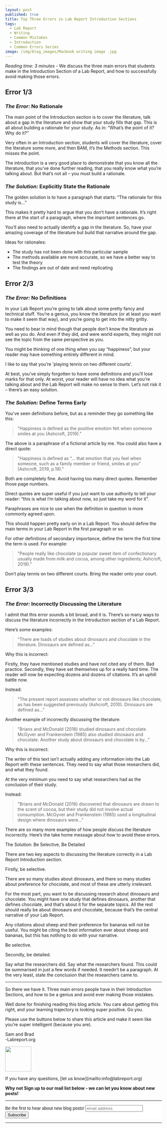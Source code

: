 ```yaml
---
layout: post
published: true
title: Top Three Errors in Lab Report Introduction Sections
tags:
  - Lab Report
  - Writing
  - Common Mistakes
  - Introduction
  - Common Errors Series
image: /img/blog_images/Macbook writing image .jpg
---
```

_Reading time: 3 minutes_ - We discuss the three main errors that students make in the Introduction Section of a Lab Report, and how to successfully avoid making those errors.

 
## **Error 1/3**
### *The Error:* No Rationale
 
The main point of the Introduction section is to cover the literature, talk about a gap in the literature and show that your study fills that gap. This is all about building a rationale for your study. As in: “What’s the point of it? Why do it?”
 
Very often in an Introduction section, students will cover the literature, cover the literature some more, and then BAM, it’s the Methods section. This misses the point.
 
The introduction is a very good place to demonstrate that you know all the literature, that you’ve done further reading, that you really know what you’re talking about. But that’s not all – you must build a rationale.
 
### *The Solution:* Explicitly State the Rationale
 
The golden solution is to have a paragraph that starts: “The rationale for this study is…”
 
This makes it pretty hard to argue that you don’t have a rationale. It’s right there at the start of a paragraph, where the important sentences go.
 
You’ll also need to actually identify a gap in the literature. So, have your amazing coverage of the literature but build that narrative around the gap.
 
Ideas for rationales:  

* The study has not been done with this particular sample  
* The methods available are more accurate, so we have a better way to test the theory  
* The findings are out of date and need replicating
 
## **Error 2/3**
### *The Error:* No Definitions
 
In your Lab Report you’re going to talk about some pretty fancy and technical stuff. You’re a genius, you know the literature (or at least you want to make it seem that way), and you’re going to get into the nitty gritty.
 
You need to bear in mind though that people don’t know the literature as well as you do. And even if they did, and were world experts, they might not see the topic from the same perspective as you.
 
You might be thinking of one thing when you say “happiness”, but your reader may have something entirely different in mind.
 
I like to say that you’re 'playing tennis on two different courts'.
 
At best, you’ve simply forgotten to have some definitions and you’ll lose marks for that only. At worst, your reader will have no idea what you’re talking about and the Lab Report will make no sense to them. Let’s not risk it – there’s an easy solution.
 
### *The Solution:* Define Terms Early
 
You’ve seen definitions before, but as a reminder they go something like this:
 
> "Happiness is defined as the positive emotion felt when someone smiles at you (Ashcroft, 2019)."
 
The above is a paraphrase of a fictional article by me. You could also have a direct quote:
 
> "Happiness is defined as “… that emotion that you feel when someone, such as a family member or friend, smiles at you” (Ashcroft, 2019, p.19)."
 
Both are completely fine. Avoid having too many direct quotes. Remember those page numbers. 
 
Direct quotes are super useful if you just want to use authority to tell your reader: “this is what I’m talking about now, so just take my word for it”.
 
Paraphrases are nice to use when the definition in question is more commonly agreed upon. 
 
This should happen pretty early on in a Lab Report. You should define the main terms in your Lab Report in the first paragraph or so.
 
For other definitions of secondary importance, define the term the first time the term is used. For example:
 
> "People really like chocolate (a popular sweet item of confectionary usually made from milk and cocoa, among other ingredients; Ashcroft, 2019)."
 
Don’t play tennis on two different courts. Bring the reader onto your court.
 
## **Error 3/3**
### *The Error:* Incorrectly Discussing the Literature
 
I admit that this error sounds a bit broad, and it is. There’s so many ways to discuss the literature incorrectly in the Introduction section of a Lab Report.
 
Here’s some examples:
 
> "There are loads of studies about dinosaurs and chocolate in the literature. Dinosaurs are defined as…"
 
Why this is incorrect: 
 
Firstly, they have mentioned studies and have not cited any of them. Bad practice. Secondly, they have set themselves up for a really hard time. The reader will now be expecting dozens and dozens of citations. It’s an uphill battle now.
 
Instead:
 
> "The present report assesses whether or not dinosaurs like chocolate, as has been suggested previously (Ashcroft, 2010). Dinosaurs are defined as…"
 
Another example of incorrectly discussing the literature:
 
> "Brians and McDonald (2016) studied dinosaurs and chocolate. McGyver and Frankenstein (1985) also studied dinosaurs and chocolate. Another study about dinosaurs and chocolate is by…"
 
Why this is incorrect:
 
The writer of this text isn’t actually adding any information into the Lab Report with these sentences. They need to say what those researchers did, and what they found.
 
At the very minimum you need to say what researchers had as the conclusion of their study.
 
Instead:
 
> "Brians and McDonald (2016) discovered that dinosaurs are drawn to the scent of cocoa, but their study did not involve actual consumption. McGyver and Frankenstein (1985) used a longitudinal design where dinosaurs were…"
 
There are so many more examples of how people discuss the literature incorrectly. Here’s the take home message about how to avoid these errors.
 
The Solution: Be Selective, Be Detailed
 
There are two key aspects to discussing the literature correctly in a Lab Report Introduction section.
 
Firstly, be selective. 
 
There are so many studies about dinosaurs, and there so many studies about preference for chocolate, and most of these are utterly irrelevant.
 
For the most part, you want to be discussing research about dinosaurs and chocolate. You might have one study that defines dinosaurs, another that defines chocolate, and that’s about it for the separate topics. All the rest should really be about dinosaurs and chocolate, because that’s the central narrative of your Lab Report.
 
Any citations about sheep and their preference for bananas will not be useful. You might be citing the best information ever about sheep and bananas, but this has nothing to do with your narrative.
 
Be selective.
 
Secondly, be detailed.
 
Say what the researchers did. Say what the researchers found. This could be summarised in just a few words if needed. It needn’t be a paragraph. At the very least, state the conclusion that the researchers came to.

--- 

So there we have it. Three main errors people have in their Introduction Sections, and how to be a genius and avoid ever making those mistakes.
 
Well done for finishing reading this blog article. You care about getting this right, and your learning trajectory is looking super positive. Go you.
 
Please use the buttons below to share this article and make it seem like you’re super intelligent (because you are).
 
Sam and Brad  
-Labreport.org  
<p style="text-align: left;"><img src="https://s-ashcroft.github.io/img/avatar-icon.png" alt="" width="84" height="80" /></p> 
If you have any questions, [let us know](mailto:info@labreport.org)
 
**Why not Sign up to our mail list below - we can let you know about new posts!**

---

<!-- Begin Mailchimp Signup Form -->
<link href="//cdn-images.mailchimp.com/embedcode/horizontal-slim-10_7.css" rel="stylesheet" type="text/css">
<style type="text/css">
	#mc_embed_signup{background:#fff; clear:left; font:14px Helvetica,Arial,sans-serif; width:100%;}
	/* Add your own Mailchimp form style overrides in your site stylesheet or in this style block.
	   We recommend moving this block and the preceding CSS link to the HEAD of your HTML file. */
</style>
<div id="mc_embed_signup">
<form action="https://Org.us20.list-manage.com/subscribe/post?u=7d4ac3d81a475c6d44aa19c58&amp;id=6ef2deec11" method="post" id="mc-embedded-subscribe-form" name="mc-embedded-subscribe-form" class="validate" target="_blank" novalidate>
    <div id="mc_embed_signup_scroll">
	<label for="mce-EMAIL">Be the first to hear about new blog posts!</label>
	<input type="email" value="" name="EMAIL" class="email" id="mce-EMAIL" placeholder="email address" required>
    <!-- real people should not fill this in and expect good things - do not remove this or risk form bot signups-->
    <div style="position: absolute; left: -5000px;" aria-hidden="true"><input type="text" name="b_7d4ac3d81a475c6d44aa19c58_6ef2deec11" tabindex="-1" value=""></div>
    <div class="clear"><input type="submit" value="Subscribe" name="subscribe" id="mc-embedded-subscribe" class="button"></div>
    </div>
</form>
</div>

<!--End mc_embed_signup-->

---
